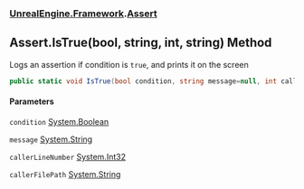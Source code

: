### [UnrealEngine.Framework](./UnrealEngine-Framework.md 'UnrealEngine.Framework').[Assert](./UnrealEngine-Framework-Assert.md 'UnrealEngine.Framework.Assert')
## Assert.IsTrue(bool, string, int, string) Method
Logs an assertion if condition is `true`, and prints it on the screen  
```csharp
public static void IsTrue(bool condition, string message=null, int callerLineNumber=0, string callerFilePath=null);
```
#### Parameters
<a name='UnrealEngine-Framework-Assert-IsTrue(bool_string_int_string)-condition'></a>
`condition` [System.Boolean](https://docs.microsoft.com/en-us/dotnet/api/System.Boolean 'System.Boolean')  
  
<a name='UnrealEngine-Framework-Assert-IsTrue(bool_string_int_string)-message'></a>
`message` [System.String](https://docs.microsoft.com/en-us/dotnet/api/System.String 'System.String')  
  
<a name='UnrealEngine-Framework-Assert-IsTrue(bool_string_int_string)-callerLineNumber'></a>
`callerLineNumber` [System.Int32](https://docs.microsoft.com/en-us/dotnet/api/System.Int32 'System.Int32')  
  
<a name='UnrealEngine-Framework-Assert-IsTrue(bool_string_int_string)-callerFilePath'></a>
`callerFilePath` [System.String](https://docs.microsoft.com/en-us/dotnet/api/System.String 'System.String')  
  
